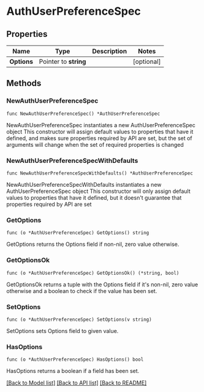 # AuthUserPreferenceSpec

## Properties

Name | Type | Description | Notes
------------ | ------------- | ------------- | -------------
**Options** | Pointer to **string** |  | [optional] 

## Methods

### NewAuthUserPreferenceSpec

`func NewAuthUserPreferenceSpec() *AuthUserPreferenceSpec`

NewAuthUserPreferenceSpec instantiates a new AuthUserPreferenceSpec object
This constructor will assign default values to properties that have it defined,
and makes sure properties required by API are set, but the set of arguments
will change when the set of required properties is changed

### NewAuthUserPreferenceSpecWithDefaults

`func NewAuthUserPreferenceSpecWithDefaults() *AuthUserPreferenceSpec`

NewAuthUserPreferenceSpecWithDefaults instantiates a new AuthUserPreferenceSpec object
This constructor will only assign default values to properties that have it defined,
but it doesn't guarantee that properties required by API are set

### GetOptions

`func (o *AuthUserPreferenceSpec) GetOptions() string`

GetOptions returns the Options field if non-nil, zero value otherwise.

### GetOptionsOk

`func (o *AuthUserPreferenceSpec) GetOptionsOk() (*string, bool)`

GetOptionsOk returns a tuple with the Options field if it's non-nil, zero value otherwise
and a boolean to check if the value has been set.

### SetOptions

`func (o *AuthUserPreferenceSpec) SetOptions(v string)`

SetOptions sets Options field to given value.

### HasOptions

`func (o *AuthUserPreferenceSpec) HasOptions() bool`

HasOptions returns a boolean if a field has been set.


[[Back to Model list]](../README.md#documentation-for-models) [[Back to API list]](../README.md#documentation-for-api-endpoints) [[Back to README]](../README.md)


